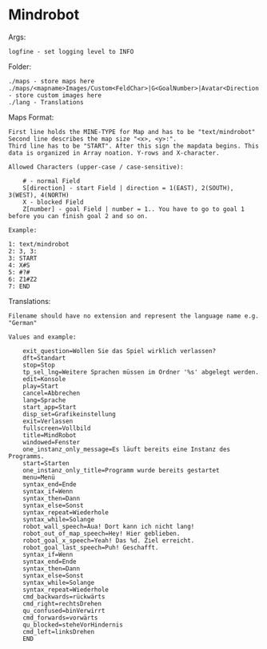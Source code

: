 Mindrobot
=========

Args:

	logfine - set logging level to INFO

Folder:

	./maps - store maps here
	./maps/<mapname>Images/Custom<FeldChar>|G<GoalNumber>|Avatar<Direction|Any> - store custom images here
	./lang - Translations

Maps Format:

	First line holds the MINE-TYPE for Map and has to be "text/mindrobot"
	Second line describes the map size "<x>, <y>:".
	Third line has to be "START". After this sign the mapdata begins. This data is organized in Array noation. Y-rows and X-character.
	
	Allowed Characters (upper-case / case-sensitive):
		
		# - normal Field
		S[direction] - start Field | direction = 1(EAST), 2(SOUTH), 3(WEST), 4(NORTH)
		X - blocked Field
		Z[number] - goal Field | number = 1.. You have to go to goal 1 before you can finish goal 2 and so on.
	
	Example:
	
	1: text/mindrobot
	2: 3, 3:
	3: START
	4: X#S
	5: #?#
	6: Z1#Z2
	7: END
	
Translations:
	
	Filename should have no extension and represent the language name e.g. "German"
	
	Values and example:
	
		exit_question=Wollen Sie das Spiel wirklich verlassen?
		dft=Standart
		stop=Stop
		tp_sel_lng=Weitere Sprachen müssen im Ordner '%s' abgelegt werden.
		edit=Konsole
		play=Start
		cancel=Abbrechen
		lang=Sprache
		start_app=Start
		disp_set=Grafikeinstellung
		exit=Verlassen
		fullscreen=Vollbild
		title=MindRobot
		windowed=Fenster
		one_instanz_only_message=Es läuft bereits eine Instanz des Programms.
		start=Starten
		one_instanz_only_title=Programm wurde bereits gestartet
		menu=Menü
		syntax_end=Ende
		syntax_if=Wenn
		syntax_then=Dann
		syntax_else=Sonst
		syntax_repeat=Wiederhole
		syntax_while=Solange
		robot_wall_speech=Aua! Dort kann ich nicht lang!
		robot_out_of_map_speech=Hey! Hier geblieben.
		robot_goal_x_speech=Yeah! Das %d. Ziel erreicht.
		robot_goal_last_speech=Puh! Geschafft.
		syntax_if=Wenn
		syntax_end=Ende
		syntax_then=Dann
		syntax_else=Sonst
		syntax_while=Solange
		syntax_repeat=Wiederhole
		cmd_backwards=rückwärts
		cmd_right=rechtsDrehen
		qu_confused=binVerwirrt
		cmd_forwards=vorwärts
		qu_blocked=steheVorHindernis
		cmd_left=linksDrehen
		END
